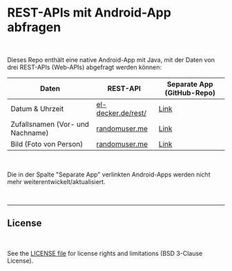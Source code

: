 # REST-APIs mit Android-App abfragen #

<br>

Dieses Repo enthält eine native Android-App mit Java, mit der Daten von drei REST-APIs (Web-APIs) abgefragt werden können:

| Daten | REST-API | Separate App (GitHub-Repo) |
| -- | -- | -- |
| Datum & Uhrzeit | [el-decker.de/rest/](https://el-decker.de/rest/DatumUndZeit.php) | [Link](https://github.com/MDecker-MobileComputing/Android_DatumUndZeitVonWebAPI) |
| Zufallsnamen (Vor- und Nachname) | [randomuser.me](https://randomuser.me/) | [Link](https://github.com/MDecker-MobileComputing/Android_ZufallsnamenVonWebAPI) |
| Bild (Foto von Person) | [randomuser.me](https://randomuser.me/photos) | [Link](https://github.com/MDecker-MobileComputing/Android_ZufallsbilderVonWebAPI) |

<br>

Die in der Spalte "Separate App" verlinkten Android-Apps werden nicht mehr weiterentwickelt/aktualisiert.

<br>

----

## License ##

<br>

See the [LICENSE file](LICENSE.md) for license rights and limitations (BSD 3-Clause License).

<br>